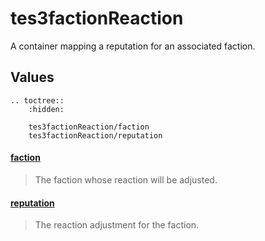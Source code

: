 # tes3factionReaction

A container mapping a reputation for an associated faction.

## Values

```eval_rst
.. toctree::
    :hidden:

    tes3factionReaction/faction
    tes3factionReaction/reputation
```

#### [faction](tes3factionReaction/faction.md)

> The faction whose reaction will be adjusted.

#### [reputation](tes3factionReaction/reputation.md)

> The reaction adjustment for the faction.
